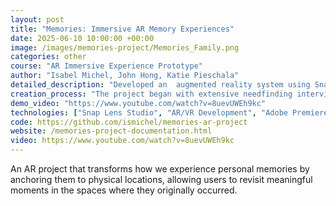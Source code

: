 ```yaml
---
layout: post
title: "Memories: Immersive AR Memory Experiences"
date: 2025-06-10 10:00:00 +00:00
image: /images/memories-project/Memories_Family.png
categories: other
course: "AR Immersive Experience Prototype"
author: "Isabel Michel, John Hong, Katie Pieschala"
detailed_description: "Developed an  augmented reality system using Snap's Spectacles that allows users to create and revisit immersive, location-based memory experiences. The project explores how AR can deepen our connection to personal memories by anchoring them to physical spaces, enabling users to 'walk back into' meaningful moments from their past."
creation_process: "The project began with extensive needfinding interviews to understand how people relate to memory and place. We discovered that memory is more than recollection—it's relocation. People want to return to the feeling of a moment, and location is often the strongest trigger for emotional transport. We prototyped multiple iterations: starting with VR memory sharing, exploring AR gifting concepts, and finally developing a location-based AR system using Snap's Lens Studio. Despite technical challenges with Custom Locations, we successfully pivoted to Image Marker recognition to create a working prototype that anchored memories to specific visual markers in real-world spaces."
demo_video: "https://www.youtube.com/watch?v=8uevUWEh9kc"
technologies: ["Snap Lens Studio", "AR/VR Development", "Adobe Premiere Pro", "Adobe Illustrator", "3D Modeling", "User Research", "Prototyping"]
code: https://github.com/ismichel/memories-ar-project
website: /memories-project-documentation.html
video: https://www.youtube.com/watch?v=8uevUWEh9kc
---
```


An AR project that transforms how we experience personal memories by anchoring them to physical locations, allowing users to revisit meaningful moments in the spaces where they originally occurred.
